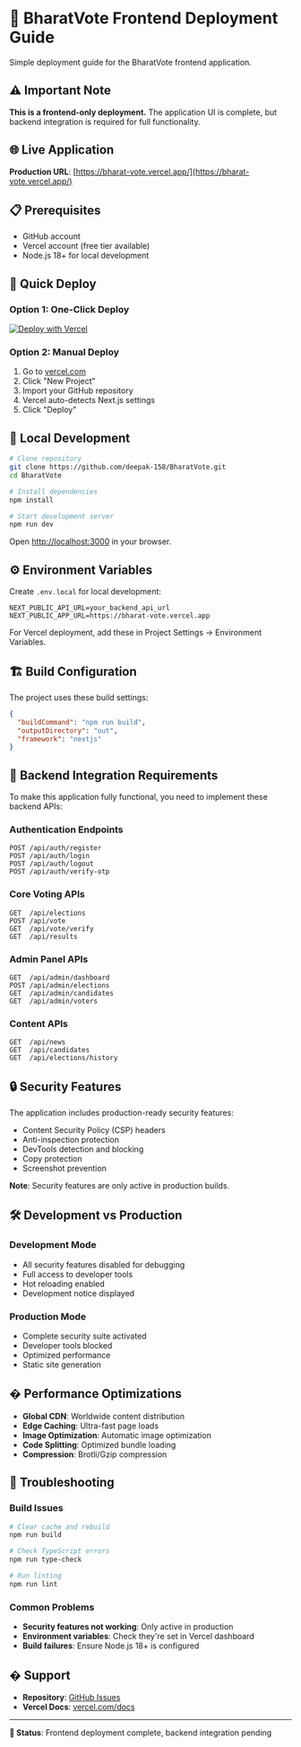 # 🚀 BharatVote Frontend Deployment Guide

Simple deployment guide for the BharatVote frontend application.

## ⚠️ Important Note
**This is a frontend-only deployment.** The application UI is complete, but backend integration is required for full functionality.

## 🌐 Live Application
**Production URL**: [https://bharat-vote.vercel.app/](https://bharat-vote.vercel.app/)

## 📋 Prerequisites
- GitHub account
- Vercel account (free tier available)
- Node.js 18+ for local development

## 🚀 Quick Deploy

### Option 1: One-Click Deploy
[![Deploy with Vercel](https://vercel.com/button)](https://vercel.com/new/clone?repository-url=https://github.com/deepak-158/BharatVote)

### Option 2: Manual Deploy
1. Go to [vercel.com](https://vercel.com)
2. Click "New Project"
3. Import your GitHub repository
4. Vercel auto-detects Next.js settings
5. Click "Deploy"

## 🔧 Local Development

```bash
# Clone repository
git clone https://github.com/deepak-158/BharatVote.git
cd BharatVote

# Install dependencies
npm install

# Start development server
npm run dev
```

Open [http://localhost:3000](http://localhost:3000) in your browser.

## ⚙️ Environment Variables

Create `.env.local` for local development:
```env
NEXT_PUBLIC_API_URL=your_backend_api_url
NEXT_PUBLIC_APP_URL=https://bharat-vote.vercel.app
```

For Vercel deployment, add these in Project Settings → Environment Variables.

## 🏗️ Build Configuration

The project uses these build settings:
```json
{
  "buildCommand": "npm run build",
  "outputDirectory": "out", 
  "framework": "nextjs"
}
```

## 🔌 Backend Integration Requirements

To make this application fully functional, you need to implement these backend APIs:

### Authentication Endpoints
```
POST /api/auth/register
POST /api/auth/login  
POST /api/auth/logout
POST /api/auth/verify-otp
```

### Core Voting APIs
```
GET  /api/elections
POST /api/vote
GET  /api/vote/verify
GET  /api/results
```

### Admin Panel APIs  
```
GET  /api/admin/dashboard
POST /api/admin/elections
GET  /api/admin/candidates
GET  /api/admin/voters
```

### Content APIs
```
GET  /api/news
GET  /api/candidates
GET  /api/elections/history
```

## 🔒 Security Features

The application includes production-ready security features:
- Content Security Policy (CSP) headers
- Anti-inspection protection  
- DevTools detection and blocking
- Copy protection
- Screenshot prevention

**Note**: Security features are only active in production builds.

## 🛠️ Development vs Production

### Development Mode
- All security features disabled for debugging
- Full access to developer tools
- Hot reloading enabled
- Development notice displayed

### Production Mode  
- Complete security suite activated
- Developer tools blocked
- Optimized performance
- Static site generation

## � Performance Optimizations

- **Global CDN**: Worldwide content distribution
- **Edge Caching**: Ultra-fast page loads  
- **Image Optimization**: Automatic image optimization
- **Code Splitting**: Optimized bundle loading
- **Compression**: Brotli/Gzip compression

## 🚨 Troubleshooting

### Build Issues
```bash
# Clear cache and rebuild
npm run build

# Check TypeScript errors  
npm run type-check

# Run linting
npm run lint
```

### Common Problems
- **Security features not working**: Only active in production
- **Environment variables**: Check they're set in Vercel dashboard
- **Build failures**: Ensure Node.js 18+ is configured

## � Support

- **Repository**: [GitHub Issues](https://github.com/deepak-158/BharatVote/issues)
- **Vercel Docs**: [vercel.com/docs](https://vercel.com/docs)

---

**🎯 Status**: Frontend deployment complete, backend integration pending
